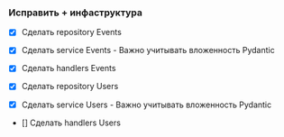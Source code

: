 ### Исправить + инфаструктура
- [x] Сделать repository Events 
- [x] Сделать service Events - Важно учитывать вложенность Pydantic
- [x] Сделать handlers Events

- [x] Сделать repository Users
- [x] Сделать service Users - Важно учитывать вложенность Pydantic
- [] Сделать handlers Users